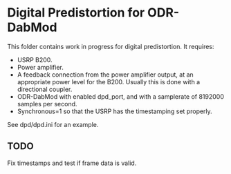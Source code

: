 Digital Predistortion for ODR-DabMod
====================================

This folder contains work in progress for digital predistortion. It requires:

- USRP B200.
- Power amplifier.
- A feedback connection from the power amplifier output, at an appropriate power level for the B200.
  Usually this is done with a directional coupler.
- ODR-DabMod with enabled dpd_port, and with a samplerate of 8192000 samples per second.
- Synchronous=1 so that the USRP has the timestamping set properly.

See dpd/dpd.ini for an example.

TODO
----

Fix timestamps and test if frame data is valid.

